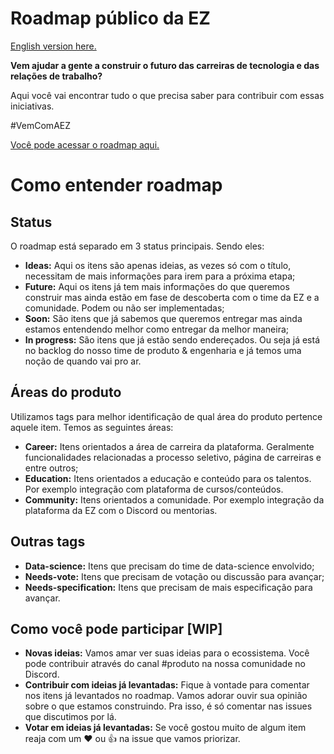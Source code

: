 # Roadmap público da EZ
[
English version here.](https://github.com/ezDevs/roadmap/blob/main/README.en.md)

**Vem ajudar a gente a construir o futuro das carreiras de tecnologia e das relações de trabalho?**

Aqui você vai encontrar tudo o que precisa saber para contribuir com essas iniciativas. 

#VemComAEZ

[Você pode acessar o roadmap aqui.](https://github.com/orgs/ezDevs/projects/1)

# Como entender roadmap

## Status
O roadmap está separado em 3 status principais.  Sendo eles:

 - **Ideas:** Aqui os itens são apenas ideias, as vezes só com o título, necessitam de mais informações para irem para a próxima etapa; 
 - **Future:** Aqui os itens já tem mais informações do que queremos construir mas ainda estão em fase de descoberta com o time da EZ e a comunidade. Podem ou não ser implementadas;
 - **Soon:** São itens que já sabemos que queremos entregar mas ainda estamos entendendo melhor como entregar da melhor maneira;
 - **In progress:** São itens que já estão sendo endereçados. Ou seja já está no backlog do nosso time de produto & engenharia e já temos uma noção de quando vai pro ar.


## Áreas do produto
Utilizamos tags para melhor identificação de qual área do produto pertence aquele item. Temos as seguintes áreas:

- **Career:** Itens orientados a área de carreira da plataforma. Geralmente funcionalidades relacionadas a processo seletivo, página de carreiras e entre outros;
- **Education:** Itens orientados a educação e conteúdo para os talentos. Por exemplo integração com plataforma de cursos/conteúdos.
- **Community:** Itens orientados a comunidade. Por exemplo integração da plataforma da EZ com o Discord ou mentorias.

## Outras tags
- **Data-science:** Itens que precisam do time de data-science envolvido;
- **Needs-vote:** Itens que precisam de votação ou discussão para avançar;
- **Needs-specification:** Itens que precisam de mais especificação para avançar.

## Como você pode participar [WIP]

- **Novas ideias:** Vamos amar ver suas ideias para o ecossistema. Você pode contribuir através do canal #produto na nossa comunidade no Discord.
- **Contribuir com ideias já levantadas:** Fique à vontade para comentar nos itens já levantados no roadmap. Vamos adorar ouvir sua opinião sobre o que estamos construindo. Pra isso, é só comentar nas issues que discutimos por lá.
- **Votar em ideias já levantadas:** Se você gostou muito de algum item reaja com um ❤️ ou 👍 na issue que vamos priorizar.
